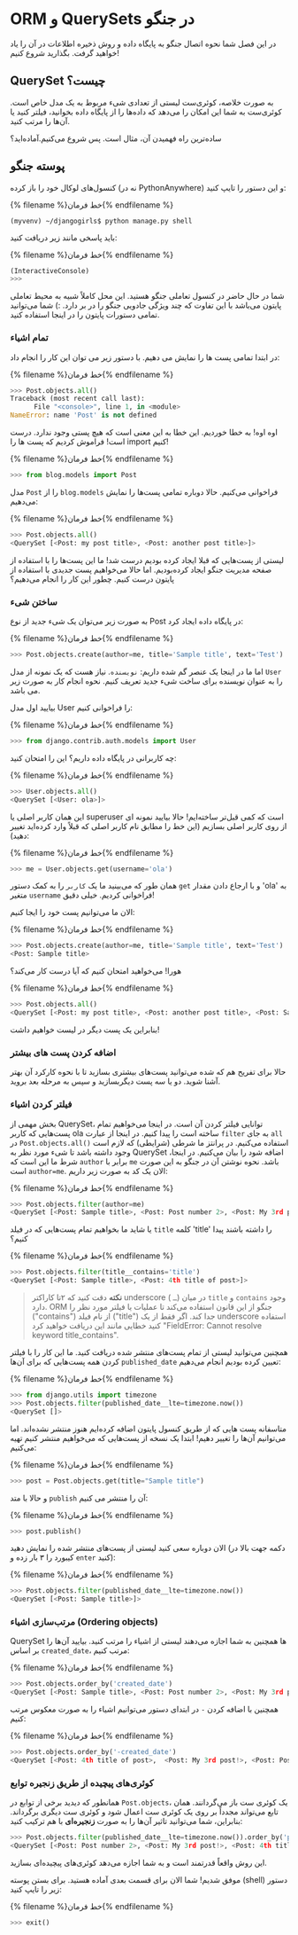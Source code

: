 # ORM و QuerySets در جنگو

در این فصل شما نحوه اتصال جنگو به پایگاه داده و روش ذخیره اطلاعات در آن را یاد خواهید گرفت. بگذارید شروع کنیم!

## QuerySet چیست؟

به صورت خلاصه، کوئری‌ست لیستی از تعدادی شیء مربوط به یک مدل خاص است. کوئری‌ست به شما این امکان را می‌دهد که داده‌ها را از پایگاه داده بخوانید، فیلتر کنید یا آن‌ها را مرتب کنید.

ساده‌ترین راه فهمیدن آن، مثال است. پس شروع می‌کنیم.آماده‌اید؟

## پوسته جنگو

کنسول‌های لوکال خود را باز کرده (نه در PythonAnywhere) و این دستور را تایپ کنید:

{% filename %}خط فرمان{% endfilename %}

    (myvenv) ~/djangogirls$ python manage.py shell
    
    

باید پاسخی مانند زیر دریافت کنید:

{% filename %}خط فرمان{% endfilename %}

```python
(InteractiveConsole)
>>>
```

شما در حال حاضر در کنسول تعاملی جنگو هستید. این محل کاملاً شبیه به محیط تعاملی پایتون می‌باشد با این تفاوت که چند ویژگی جادویی جنگو را در بر دارد. :) شما می‌توانید تمامی دستورات پایتون را در اینجا استفاده کنید.

### تمام اشیاء

در ابتدا تمامی پست ها را نمایش می دهیم. با دستور زیر می توان این کار را انجام داد:

{% filename %}خط فرمان{% endfilename %}

```python
>>> Post.objects.all()
Traceback (most recent call last):
      File "<console>", line 1, in <module>
NameError: name 'Post' is not defined
```

اوه اوه! به خطا خوردیم. این خطا به این معنی است که هیچ پستی وجود ندارد. درست است! فراموش کردیم که پست ها را import کنیم!

{% filename %}خط فرمان{% endfilename %}

```python
>>> from blog.models import Post
```

مدل `Post` را از `blog.models` فراخوانی می‌کنیم. حالا دوباره تمامی پست‌ها را نمایش می‌دهیم:

{% filename %}خط فرمان{% endfilename %}

```python
>>> Post.objects.all()
<QuerySet [<Post: my post title>, <Post: another post title>]>
```

لیستی از پست‌هایی که قبلا ایجاد کرده بودیم درست شد! ما این پست‌ها را با استفاده از صفحه مدیریت جنگو ایجاد کرده‌بودیم. اما حالا می‌خواهیم پست جدیدی با استفاده از پایتون درست کنیم. چطور این کار را انجام می‌دهیم؟

### ساختن شیء

به صورت زیر می‌توان یک شیء جدید از نوع Post در پایگاه داده ایجاد کرد:

{% filename %}خط فرمان{% endfilename %}

```python
>>> Post.objects.create(author=me, title='Sample title', text='Test')
```

اما ما در اینجا یک عنصر گم شده داریم: `نویسنده`. نیاز هست که یک نمونه از مدل `User` را به عنوان نویسنده برای ساخت شیء جدید تعریف کنیم. نحوه انجام کار به صورت زیر می باشد.

بیایید اول مدل User را فراخوانی کنیم:

{% filename %}خط فرمان{% endfilename %}

```python
>>> from django.contrib.auth.models import User
```

چه کاربرانی در پایگاه داده داریم؟ این را امتحان کنید:

{% filename %}خط فرمان{% endfilename %}

```python
>>> User.objects.all()
<QuerySet [<User: ola>]>
```

این همان کاربر اصلی یا superuser است که کمی قبل‌تر ساخته‌ایم! حالا بیایید نمونه ای از روی کاربر اصلی بسازیم (این خط را مطابق نام کاربر اصلی که قبلاً وارد کرده‌اید تغییر دهید):

{% filename %}خط فرمان{% endfilename %}

```python
>>> me = User.objects.get(username='ola')
```

همان طور که می‌بینید ما یک `کاربر` را به کمک دستور `get` و با ارجاع دادن مقدار 'ola' به متغیر `username` فراخوانی کردیم. خیلی دقیق!

الان ما می‌توانیم پست خود را ایجا کنیم:

{% filename %}خط فرمان{% endfilename %}

```python
>>> Post.objects.create(author=me, title='Sample title', text='Test')
<Post: Sample title>
```

هورا! می‌خواهید امتحان کنیم که آیا درست کار می‌کند؟

{% filename %}خط فرمان{% endfilename %}

```python
>>> Post.objects.all()
<QuerySet [<Post: my post title>, <Post: another post title>, <Post: Sample title>]>
```

بنابراین یک پست دیگر در لیست خواهیم داشت!

### اضافه کردن پست های بیشتر

حالا برای تفریح هم که شده می‌توانید پست‌های بیشتری بسازید تا با نحوه کارکرد آن بهتر آشنا شوید. دو یا سه پست دیگربسازید و سپس به مرحله بعد بروید.

### فیلتر کردن اشیاء

بخش مهمی از QuerySet، توانایی فیلتر کردن آن است. در اینجا می‌خواهیم تمام پست‌هایی که کاربر ola ساخته است را پیدا کنیم. در اینجا از عبارت `filter` به جای `all` در `Post.objects.all()` استفاده می‌کنیم. در پرانتز ما شرطی (شرایطی) که لازم است وجود داشته باشد تا شیء مورد نظر به QuerySet اضافه شود را بیان می‌کنیم. در اینجا، شرط ما این است که `author` برابر با `me` باشد. نحوه نوشتن آن در جنگو به این صورت است `author=me`. الان یک کد به صورت زیر داریم:

{% filename %}خط فرمان{% endfilename %}

```python
>>> Post.objects.filter(author=me)
<QuerySet [<Post: Sample title>, <Post: Post number 2>, <Post: My 3rd post!>, <Post: 4th title of post>]>
```

یا شاید ما بخواهیم تمام پست‌هایی که در فیلد `title` کلمه 'title' را داشته باشند پیدا کنیم؟

{% filename %}خط فرمان{% endfilename %}

```python
>>> Post.objects.filter(title__contains='title')
<QuerySet [<Post: Sample title>, <Post: 4th title of post>]>
```

> **نکته** دقت کنید که ۲تا کاراکتر underscore ( `ـ`) در میان `title` و `contains` وجود دارد. ORM جنگو از این قانون استفاده می‌کند تا عملیات یا فیلتر مورد نظر را ("contains") از نام فیلد ("title") جدا کند. اگر فقط از یک underscore استفاده کنید خطایی مانند این دریافت خواهید کرد "FieldError: Cannot resolve keyword title_contains".

همچنین می‌توانید لیستی از تمام پست‌های منتشر شده دریافت کنید. ما این کار را با فیلتر کردن همه پست‌هایی که برای آن‌ها `published_date` تعیین کرده بودیم انجام می‌دهیم:

{% filename %}خط فرمان{% endfilename %}

```python
>>> from django.utils import timezone
>>> Post.objects.filter(published_date__lte=timezone.now())
<QuerySet []>
```

متاسفانه پست هایی که از طریق کنسول پایتون اضافه کرده‌ایم هنوز منتشر نشده‌اند. اما می‌توانیم آن‌ها را تغییر دهیم! ابتدا یک نسخه از پست‌هایی که می‌خواهیم منتشر کنیم تهیه می‌کنیم:

{% filename %}خط فرمان{% endfilename %}

```python
>>> post = Post.objects.get(title="Sample title")
```

و حالا با متد `publish` آن را منتشر می کنیم:

{% filename %}خط فرمان{% endfilename %}

```python
>>> post.publish()
```

الان دوباره سعی کنید لیستی از پست‌های منتشر شده را نمایش دهید (دکمه جهت بالا در کیبورد را ۳ بار زده و `enter` کنید):

{% filename %}خط فرمان{% endfilename %}

```python
>>> Post.objects.filter(published_date__lte=timezone.now())
<QuerySet [<Post: Sample title>]>
```

### مرتب‌سازی اشیاء (Ordering objects)

QuerySet ها همچنین به شما اجازه می‌دهند لیستی از اشیاء را مرتب کنید. بیایید آن‌ها را بر اساس `created_date`، مرتب کنیم:

{% filename %}خط فرمان{% endfilename %}

```python
>>> Post.objects.order_by('created_date')
<QuerySet [<Post: Sample title>, <Post: Post number 2>, <Post: My 3rd post!>, <Post: 4th title of post>]>
```

همچنین با اضافه کردن `-` در ابتدای دستور می‌توانیم اشیاء را به صورت معکوس مرتب کنیم:

{% filename %}خط فرمان{% endfilename %}

```python
>>> Post.objects.order_by('-created_date')
<QuerySet [<Post: 4th title of post>,  <Post: My 3rd post!>, <Post: Post number 2>, <Post: Sample title>]>
```

### کوئری‌های پیچیده از طریق زنجیره توابع

همانطور که دیدید برخی از توابع در `Post.objects`، یک کوئری ست باز می‌گردانند. همان تابع می‌تواند مجدداً بر روی یک کوئری ست اعمال شود و کوئری ست دیگری برگرداند. بنابراین، شما می‌توانید تاثیر آن‌ها را به صورت **زنجیره‌ای** با هم ترکیب کنید:

```python
>>> Post.objects.filter(published_date__lte=timezone.now()).order_by('published_date')
<QuerySet [<Post: Post number 2>, <Post: My 3rd post!>, <Post: 4th title of post>, <Post: Sample title>]>
```

این روش واقعاً قدرتمند است و به شما اجازه می‌دهد کوئری‌های پیچیده‌ای بسازید.

موفق شدیم! شما الان برای قسمت بعدی آماده هستید. برای بستن پوسته (shell) دستور زیر را تایپ کنید:

{% filename %}خط فرمان{% endfilename %}

```python
>>> exit()
```
